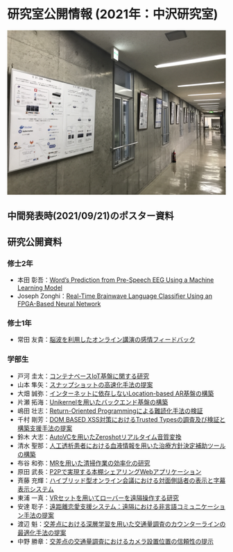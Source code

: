 # 研究室公開情報 (2021年：中沢研究室)

![poster](./images/IMG_9905.JPG)

## 中間発表時(2021/09/21)のポスター資料

## 研究公開資料

### 修士2年

- 本田 彰吾：[Word’s Prediction from Pre-Speech EEG Using a Machine Learning Model](honda_midterm.pdf)
- Joseph Zonghi：[Real-Time Brainwave Language Classifier Using an FPGA-Based Neural Network](poster2021/Zonghi_Midterm.pdf)

### 修士1年

- 常田 友貴：[脳波を利用したオンライン講演の感情フィードバック](poster2021/16_eeg.pdf)

### 学部生

- 戸河 圭太：[コンテナベースIoT基盤に関する研究](poster2021/01_container_based.pdf)
- 山本 隼矢：[スナップショットの高速化手法の提案](poster2021/02_snapshot.pdf)
- 大畑 誠弥：[インターネットに依存しないLocation-based AR基盤の構築](poster2021/03_LAAR.pdf)
- 片瀬 拓海：[Unikernelを用いたバックエンド基盤の構築](poster2021/04_Unikernel.pdf)
- 嶋田 壮志：[Return-Oriented Programmingによる難読化手法の検証](poster2021/05_ROP.pdf)
- 千村 剛芳：[DOM BASED XSS対策におけるTrusted Typesの調査及び検証と構築支援手法の提案](poster2021/06_DOM_Based_Xss.pdf)
- 鈴木 大志：[AutoVCを用いたZeroshotリアルタイム音質変換](poster2021/07_AutoVC.pdf)
- 清水 聖那：[人工透析患者における血液情報を用いた治療方針決定補助ツールの構築](poster2021/08_ESA.pdf)
- 布谷 和弥：[MRを用いた清掃作業の効率化の研究](poster2021/09_MRclearn.pdf)
- 原田 武長：[P2Pで実現する本棚シェアリングWebアプリケーション](poster2021/10_P2P_Share.pdf)
- 斉藤 充輝：[ハイブリッド型オンライン会議における対面側話者の表示と字幕表示システム](poster2021/11_Hybrid_online.pdf)
- 東浦 一真：[VRセットを用いてローバーを遠隔操作する研究](poster2021/12_vr_rover.pdf)
- 安達 聡子：[遠距離恋愛支援システム：遠隔における非言語コミュニケーション手法の提案](poster2021/13_Remote_comm.pdf)
- 渡辺 魁：[交差点における深層学習を用いた交通量調査のカウンターラインの最適化手法の提案](poster2021/14_counter.pdf)
- 中野 勝章：[交差点の交通量調査におけるカメラ設置位置の信頼性の提示](poster2021/15_camera.pdf)

<script src="https://utteranc.es/client.js"
        repo="MinoruNakazawa/i2lab"
        issue-term="pathname"
        theme="github-light"
        crossorigin="anonymous"
        async>
</script>
